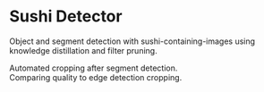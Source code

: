# Sushi Detector

Object and segment detection with sushi-containing-images using knowledge distillation and filter pruning.

<!-- Teacher-student network. -->

Automated cropping after segment detection.\
Comparing quality to edge detection cropping.

<!-- Used scraped data from Instagram's `#sushi` hashtag. -->
